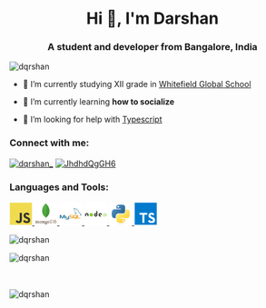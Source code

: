 <h1 align="center">Hi 👋, I'm Darshan</h1>
<h3 align="center">A student and developer from Bangalore, India</h3>

<p align="left"> <img src="https://komarev.com/ghpvc/?username=dqrshan&label=Views&color=8a9dff&style=flat-square" alt="dqrshan" /> </p>

-   🔭 I’m currently studying XII grade in [Whitefield Global School](https://wgs-cet.in/)

-   🌱 I’m currently learning **how to socialize**

-   🤝 I’m looking for help with [Typescript](https://www.typescriptlang.org/)

<h3 align="left">Connect with me:</h3>
<p align="left">
<a href="https://instagram.com/dqrshan_" target="blank"><img align="center" src="https://raw.githubusercontent.com/rahuldkjain/github-profile-readme-generator/master/src/images/icons/Social/instagram.svg" alt="dqrshan_" height="30" width="40" /></a>
<a href="https://discord.gg/JhdhdQgGH6" target="blank"><img align="center" src="https://raw.githubusercontent.com/rahuldkjain/github-profile-readme-generator/master/src/images/icons/Social/discord.svg" alt="JhdhdQgGH6" height="30" width="40" /></a>
</p>

<h3 align="left">Languages and Tools:</h3>
<p align="left"> <a href="https://developer.mozilla.org/en-US/docs/Web/JavaScript" target="_blank" rel="noreferrer"> <img src="https://raw.githubusercontent.com/devicons/devicon/master/icons/javascript/javascript-original.svg" alt="javascript" width="40" height="40"/> </a> <a href="https://www.mongodb.com/" target="_blank" rel="noreferrer"> <img src="https://raw.githubusercontent.com/devicons/devicon/master/icons/mongodb/mongodb-original-wordmark.svg" alt="mongodb" width="40" height="40"/> </a> <a href="https://www.mysql.com/" target="_blank" rel="noreferrer"> <img src="https://raw.githubusercontent.com/devicons/devicon/master/icons/mysql/mysql-original-wordmark.svg" alt="mysql" width="40" height="40"/> </a> <a href="https://nodejs.org" target="_blank" rel="noreferrer"> <img src="https://raw.githubusercontent.com/devicons/devicon/master/icons/nodejs/nodejs-original-wordmark.svg" alt="nodejs" width="40" height="40"/> </a> <a href="https://www.python.org" target="_blank" rel="noreferrer"> <img src="https://raw.githubusercontent.com/devicons/devicon/master/icons/python/python-original.svg" alt="python" width="40" height="40"/> </a> <a href="https://www.typescriptlang.org/" target="_blank" rel="noreferrer"> <img src="https://raw.githubusercontent.com/devicons/devicon/master/icons/typescript/typescript-original.svg" alt="typescript" width="40" height="40"/> </a> </p>

<p><img align="left" src="https://github-readme-stats.vercel.app/api/top-langs?username=dqrshan&show_icons=true&theme=material-palenight&locale=en&layout=compact&hide_border=true" alt="dqrshan" /></p>
<br />
<p><img align="center" src="https://github-readme-stats.vercel.app/api?username=dqrshan&show_icons=true&theme=material-palenight&locale=en&hide_border=true" alt="dqrshan" /></p>
<br />
<p><img align="center" src="https://github-readme-streak-stats.herokuapp.com/?user=dqrshan&theme=material-palenight&hide_border=true" alt="dqrshan" /></p>
